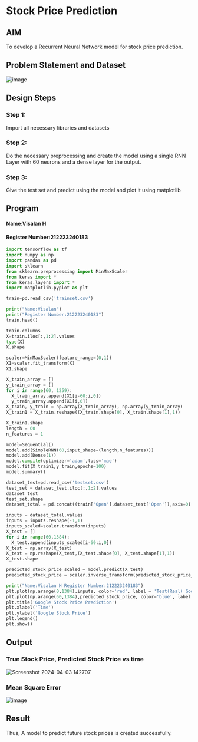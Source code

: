 # Stock Price Prediction

## AIM

To develop a Recurrent Neural Network model for stock price prediction.

## Problem Statement and Dataset
![image](https://github.com/Visalan-H/rnn-stock-price-prediction/assets/152077751/8929266c-31d2-4fc6-a34d-a57b4671ee56)

## Design Steps

### Step 1:
Import all necessary libraries and datasets 

### Step 2:
Do the necessary preprocessing and create the model using a single RNN Layer with 60 neurons and a dense layer for the output.
### Step 3:
Give the test set and predict using the model and plot it using matplotlib

## Program
#### Name:Visalan H
#### Register Number:212223240183

```python
import tensorflow as tf
import numpy as np
import pandas as pd
import sklearn
from sklearn.preprocessing import MinMaxScaler
from keras import *
from keras.layers import *
import matplotlib.pyplot as plt

train=pd.read_csv('trainset.csv')

print("Name:Visalan")
print("Register Number:212223240183")
train.head()

train.columns
X=train.iloc[:,1:2].values
type(X)
X.shape

scaler=MinMaxScaler(feature_range=(0,1))
X1=scaler.fit_transform(X)
X1.shape

X_train_array = []
y_train_array = []
for i in range(60, 1259):
  X_train_array.append(X1[i-60:i,0])
  y_train_array.append(X1[i,0])
X_train, y_train = np.array(X_train_array), np.array(y_train_array)
X_train1 = X_train.reshape((X_train.shape[0], X_train.shape[1],1))

X_train1.shape
length = 60
n_features = 1

model=Sequential()
model.add(SimpleRNN(60,input_shape=(length,n_features)))
model.add(Dense(1))
model.compile(optimizer='adam',loss='mae')
model.fit(X_train1,y_train,epochs=100)
model.summary()

dataset_test=pd.read_csv('testset.csv')
test_set = dataset_test.iloc[:,1:2].values
dataset_test
test_set.shape
dataset_total = pd.concat((train['Open'],dataset_test['Open']),axis=0)

inputs = dataset_total.values
inputs = inputs.reshape(-1,1)
inputs_scaled=scaler.transform(inputs)
X_test = []
for i in range(60,1384):
  X_test.append(inputs_scaled[i-60:i,0])
X_test = np.array(X_test)
X_test = np.reshape(X_test,(X_test.shape[0], X_test.shape[1],1))
X_test.shape

predicted_stock_price_scaled = model.predict(X_test)
predicted_stock_price = scaler.inverse_transform(predicted_stock_price_scaled)

print("Name:Visalan H Register Number:212223240183")
plt.plot(np.arange(0,1384),inputs, color='red', label = 'Test(Real) Google stock price')
plt.plot(np.arange(60,1384),predicted_stock_price, color='blue', label = 'Predicted Google stock price')
plt.title('Google Stock Price Prediction')
plt.xlabel('Time')
plt.ylabel('Google Stock Price')
plt.legend()
plt.show()
```

## Output

### True Stock Price, Predicted Stock Price vs time
![Screenshot 2024-04-03 142707](https://github.com/Visalan-H/rnn-stock-price-prediction/assets/152077751/c5441244-878a-47ad-8349-4fda33baaf82)

### Mean Square Error

![image](https://github.com/Visalan-H/rnn-stock-price-prediction/assets/152077751/790ebb5b-55ee-4fb7-a027-418fce49129b)

## Result
Thus, A model to predict future stock prices is created successfully.
